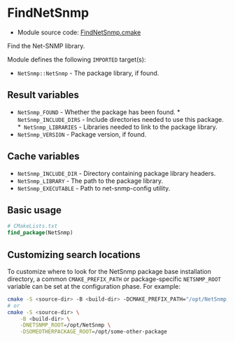 <!-- This is auto-generated file. -->
# FindNetSnmp

* Module source code: [FindNetSnmp.cmake](https://github.com/petk/php-build-system/blob/master/cmake/cmake/modules/FindNetSnmp.cmake)

Find the Net-SNMP library.

Module defines the following `IMPORTED` target(s):

* `NetSnmp::NetSnmp` - The package library, if found.

## Result variables

* `NetSnmp_FOUND` - Whether the package has been found.
*` NetSnmp_INCLUDE_DIRS` - Include directories needed to use this package.
*` NetSnmp_LIBRARIES` - Libraries needed to link to the package library.
* `NetSnmp_VERSION` - Package version, if found.

## Cache variables

* `NetSnmp_INCLUDE_DIR` - Directory containing package library headers.
* `NetSnmp_LIBRARY` - The path to the package library.
* `NetSnmp_EXECUTABLE` - Path to net-snmp-config utility.

## Basic usage

```cmake
# CMakeLists.txt
find_package(NetSnmp)
```

## Customizing search locations

To customize where to look for the NetSnmp package base
installation directory, a common `CMAKE_PREFIX_PATH` or
package-specific `NETSNMP_ROOT` variable can be set at
the configuration phase. For example:

```sh
cmake -S <source-dir> -B <build-dir> -DCMAKE_PREFIX_PATH="/opt/NetSnmp;/opt/some-other-package"
# or
cmake -S <source-dir> \
    -B <build-dir> \
    -DNETSNMP_ROOT=/opt/NetSnmp \
    -DSOMEOTHERPACKAGE_ROOT=/opt/some-other-package
```
